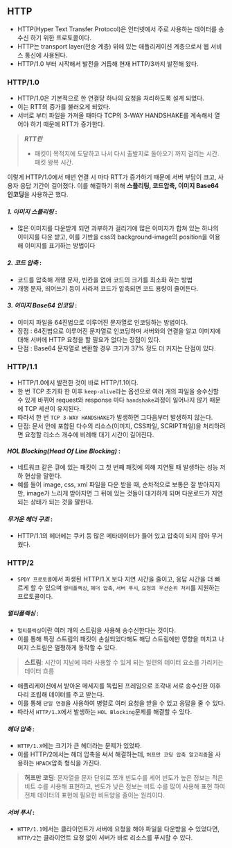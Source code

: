 ## HTTP

- HTTP(Hyper Text Transfer Protocol)은 인터넷에서 주로 사용하는 데이터를 송수신 하기 위한 프로토콜이다.
- HTTP는 transport layer(전송 계층) 위에 있는 애플리케이션 계층으로서 웹 서비스 통신에 사용된다.
- HTTP/1.0 부터 시작해서 발전을 거듭해 현재 HTTP/3까지 발전해 왔다.

### HTTP/1.0

- HTTP/1.0은 기본적으로 한 연결당 하나의 요청을 처리하도록 설계 되었다.
- 이는 RTT의 증가를 불러오게 되었다.
- 서버로 부터 파일을 가져올 때마다 TCP의 3-WAY HANDSHAKE를 계속해서 열어야 하기 때문에 RTT가 증가한다.

> ***RTT란***
> - 패킷이 목적지에 도달하고 나서 다시 출발지로 돌아오기 까지 걸리는 시간. 패킷 왕복 시간.

이렇게 HTTP/1.0에서 매번 연결 시 마다 RTT가 증가하기 때문에 서버 부담이 크고, 사용자 응답 기간이 길어졌다.
이를 해결하기 위해 **스플리팅, 코드압축, 이미지 Base64 인코딩**을 사용하곤 했다.

#### *1. 이미지 스플리팅* :

- 많은 이미지를 다운받게 되면 과부하가 걸리기에 많은 이미지가 합쳐 있는 하나의 이미지를 다운 받고, 이를 기반을 css의 background-image의 position을 이용해 이미지를 표기하는 방법이다

#### *2. 코드 압축* :

- 코드를 압축해 개행 문자, 빈칸을 없애 코드의 크기를 최소화 하는 방법
- 개행 문자, 띄어쓰기 등이 사라져 코드가 압축되면 코드 용량이 줄어든다.

#### *3. 이미지 Base64 인코딩* :

- 이미지 파일을 64진법으로 이루어진 문자열로 인코딩하는 방법이다.
- 장점 : 64진법으로 이루어진 문자열로 인코딩하며 서버와의 연결을 알고 이미지에 대해 서버에 HTTP 요청을 할 필요가 없다는 장점이 있다.
- 단점 : Base64 문자열로 변환할 경우 크기가 37% 정도 더 커지는 단점이 있다.

### HTTP/1.1

- HTTP/1.0에서 발전한 것이 바로 HTTP/1.1이다.
- 한 번 TCP 초기화 한 이후 `keep-alive`라는 옵션으로 여러 개의 파일을 송수신할 수 있게 바뀌어 request와 response 마다 `handshake`과정이 일어나지 않기 때문에 TCP 세션이
  유지된다.
- 따라서 한 번 `TCP 3-WAY HANDSHAKE`가 발생하면 그다음부터 발생하지 않는다.
- 단점: 문서 안에 포함된 다수의 리소스(이미지, CSS파일, SCRIPT파일)을 처리하려면 요청할 리소스 개수에 비례해 대기 시간이 길어진다.

#### *HOL Blocking(Head Of Line Blocking)* :
 - 네트워크 같은 큐에 있는 패킷이 그 첫 번째 패킷에 의해 지연될 때 발생하는 성능 저하 현상을 말한다.
 - 예를 들어  image, css, xml 파일을 다운 받을 때, 순차적으로 보통은 잘 받아지지만, image가 느리게 받아지면 그 뒤에 있는 것들이 대기하게 되며 다운로드가 지연되는 상태가 되는 것을 말한다.

#### *무거운 헤더 구조* :
 - HTTP/1.1의 헤더에는 쿠키 등 많은 메타데이터가 들어 있고 압축이 되지 않아 무거웠다.

### HTTP/2
 - `SPDY 프로토콜`에서 파생된 HTTP/1.X 보다 지연 시간을 줄이고, 응답 시간을 더 빠르게 할 수 있으며 `멀티플렉싱`, `헤더 압축`, `서버 푸시`, `요청의 우선순위 처리`를 지원하는 프로토콜이다.

#### *멀티플렉싱* :
 - `멀티플렉싱`이란 여러 개의 스트림을 사용해 송수신한다는 것이다.
 - 이를 통해 특정 스트림의 패킷이 손실되었다해도 해당 스트림에만 영향을 미치고 나머지 스트림은 멀쩡하게 동작할 수 있다.
> **스트림**: 시간이 지남에 따라 사용할 수 있게 되는 일련의 데이터 요소를 가리키는 데이터 흐름
 - 애플리케이션에서 받아온 메세지를 독립된 프레임으로 조각내 서로 송수신한 이후 다리 조립해 데이터를 주고 받는다.
 - 이를 통해 `단일 연결`을 사용하여 병렬로 여러 요청을 받을 수 있고 응답을 줄 수 있다.
 - 따라서 `HTTP/1.X`에서 발생하는 `HOL Blocking`문제를 해결할 수 있다.

#### *헤더 압축* :
 - `HTTP/1.X`에는 크기가 큰 헤더라는 문제가 있었따.
 - 이를 HTTP/2에서는 헤더 압축을 써서 해결하는데, `허프만 코딩 압축 알고리즘`을 사용하는 `HPACK`압축 형식을 가진다.
> **허프만 코딩**: 문자열을 문자 단위로 쪼개 빈도수를 세어 빈도가 높은 정보는 적은 비트 수를 사용해 표현하고, 빈도가 낮은 정보는 비트 수를 많이 사용해 표현 하여
> 전체 데이터의 표현에 필요한 비트양을 줄이는 원리이다.

#### *서버 푸시* :
 - `HTTP/1.1`에서는 클라이언트가 서버에 요청을 해야 파일을 다운받을 수 있었다면, `HTTP/2`는 클라이언트 요청 없이 서버가 바로 리소스를 푸시할 수 있다.

